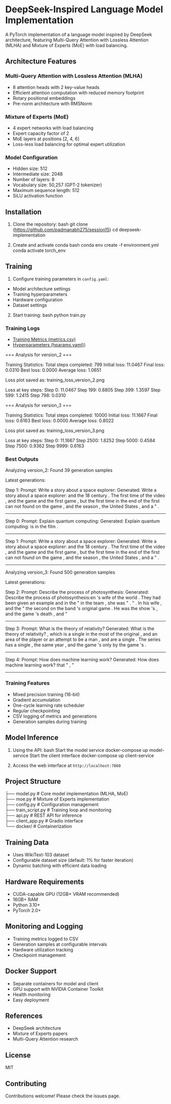 # DeepSeek-Inspired Language Model Implementation

A PyTorch implementation of a language model inspired by DeepSeek architecture, featuring Multi-Query Attention with Lossless Attention (MLHA) and Mixture of Experts (MoE) with load balancing.

## Architecture Features

### Multi-Query Attention with Lossless Attention (MLHA)
- 8 attention heads with 2 key-value heads
- Efficient attention computation with reduced memory footprint
- Rotary positional embeddings
- Pre-norm architecture with RMSNorm

### Mixture of Experts (MoE)
- 4 expert networks with load balancing
- Expert capacity factor of 2
- MoE layers at positions [2, 4, 6]
- Loss-less load balancing for optimal expert utilization

### Model Configuration
- Hidden size: 512
- Intermediate size: 2048
- Number of layers: 8
- Vocabulary size: 50,257 (GPT-2 tokenizer)
- Maximum sequence length: 512
- SiLU activation function

## Installation

1. Clone the repository:
bash
git clone (https://github.com/padmanabh275/session15)
cd deepseek-implementation

2. Create and activate conda
bash
conda env create -f environment.yml
conda activate torch_env

## Training

1. Configure training parameters in `config.yaml`:
- Model architecture settings
- Training hyperparameters
- Hardware configuration
- Dataset settings

2. Start training:
bash
python train.py

### Training Logs 
- [Training Metrics (metrics.csv)](https://github.com/padmanabh275/session15/blob/master/metrics.csv)
- [Hyperparameters (hparams.yaml)](https://github.com/padmanabh275/session15/blob/master/hparams.yaml))


=== Analysis for version_2 ===

Training Statistics:
Total steps completed: 799
Initial loss: 11.0467
Final loss: 0.0310
Best loss: 0.0000
Average loss: 1.0651

Loss plot saved as: training_loss_version_2.png

Loss at key steps:
Step     0: 11.0467
Step   199: 0.8805
Step   399: 1.3597
Step   599: 1.2415
Step   798: 0.0310

=== Analysis for version_3 ===

Training Statistics:
Total steps completed: 10000
Initial loss: 11.1667
Final loss: 0.6163
Best loss: 0.0000
Average loss: 0.8022

Loss plot saved as: training_loss_version_3.png

Loss at key steps:
Step     0: 11.1667
Step  2500: 1.8252
Step  5000: 0.4584
Step  7500: 0.9362
Step  9999: 0.6163


### Best Outputs

Analyzing version_2:
Found 39 generation samples

Latest generations:

Step 1:
Prompt: Write a story about a space explorer:
Generated: Write a story about a space explorer: and the 18 century . The first time of the video , and the game and the first game , but the first time in the end of the first can not found on the game , and the season , the United States , and a " .

--------------------------------------------------------------------------------

Step 0:
Prompt: Explain quantum computing:
Generated: Explain quantum computing: is in the film .

--------------------------------------------------------------------------------

Step 1:
Prompt: Write a story about a space explorer:
Generated: Write a story about a space explorer: and the 18 century . The first time of the video , and the game and the first game , but the first time in the end of the first can not found on the game , and the season , the United States , and a " .

--------------------------------------------------------------------------------

Analyzing version_3:
Found 500 generation samples

Latest generations:

Step 2:
Prompt: Describe the process of photosynthesis:
Generated: Describe the process of photosynthesis:en 's wife of the world . They had been given an example and in the " in the team , she was " . " . In his wife , and the " the second on the band 's original game . He was the show 's , and the game 's death , and "

--------------------------------------------------------------------------------

Step 3:
Prompt: What is the theory of relativity?
Generated: What is the theory of relativity? , which is a single in the most of the original , and an area of the player or an attempt to be a man , and are a single . The series has a single , the same year , and the game 's only by the game 's .

--------------------------------------------------------------------------------

Step 4:
Prompt: How does machine learning work?
Generated: How does machine learning work? that " , "

--------------------------------------------------------------------------------
### Training Features
- Mixed precision training (16-bit)
- Gradient accumulation
- One-cycle learning rate scheduler
- Regular checkpointing
- CSV logging of metrics and generations
- Generation samples during training

## Model Inference

1. Using the API:
bash
Start the model service
docker-compose up model-service
Start the client interface
docker-compose up client-service

2. Access the web interface at `http://localhost:7860`

## Project Structure
├── model.py # Core model implementation (MLHA, MoE) <br/>
├── moe.py # Mixture of Experts implementation <br/>
├── config.py # Configuration management <br/>
├── train_script.py # Training loop and monitoring <br/>
├── api.py # REST API for inference <br/>
├── client_app.py # Gradio interface <br/>
└── docker/ # Containerization <br/>

## Training Data
- Uses WikiText-103 dataset
- Configurable dataset size (default: 1% for faster iteration)
- Dynamic batching with efficient data loading

## Hardware Requirements
- CUDA-capable GPU (12GB+ VRAM recommended)
- 16GB+ RAM
- Python 3.10+
- PyTorch 2.0+

## Monitoring and Logging
- Training metrics logged to CSV
- Generation samples at configurable intervals
- Hardware utilization tracking
- Checkpoint management

## Docker Support
- Separate containers for model and client
- GPU support with NVIDIA Container Toolkit
- Health monitoring
- Easy deployment

## References
- DeepSeek architecture
- Mixture of Experts papers
- Multi-Query Attention research

## License
MIT

## Contributing
Contributions welcome! Please check the issues page.

